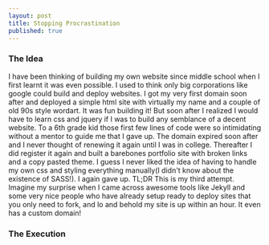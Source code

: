 ```yaml
---
layout: post
title: Stopping Procrastination
published: true
---
```


### The Idea
I have been thinking of building my own website since middle school when I first learnt it was even possible. I used to think only big corporations like google could build and deploy websites. I got my very first domain soon after and deployed a simple html site with virtually my name and a couple of old 90s style wordart. It was fun building it! But soon after I realized I would have to learn css and jquery if I was to build any semblance of a decent website. To a 6th grade kid those first few lines of code were so intimidating without a mentor to guide me that I gave up. The domain expired soon after and I never thought of renewing it again until I was in college. Thereafter I did register it again and built a barebones portfolio site with broken links and a copy pasted theme. I guess I never liked the idea of having to handle my own css and styling everything manually(I didn't know about the existence of SASS!). I again gave up.
TL;DR This is my third attempt. Imagine my surprise when I came across awesome tools like Jekyll and some very nice people who have already setup ready to deploy sites that you only need to fork, and lo and behold my site is up within an hour. It even has a custom domain!

### The Execution

